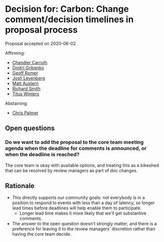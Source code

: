 # Decision for: Carbon: Change comment/decision timelines in proposal process

<!--
Part of the Carbon Language project, under the Apache License v2.0 with LLVM
Exceptions. See /LICENSE for license information.
SPDX-License-Identifier: Apache-2.0 WITH LLVM-exception
-->

Proposal accepted on 2020-06-02

Affirming:

- [Chandler Carruth](https://github.com/chandlerc)
- [Dmitri Gribenko](https://github.com/gribozavr)
- [Geoff Romer](https://github.com/geoffromer)
- [Josh Levenberg](https://github.com/josh11b)
- [Matt Austern](https://github.com/austern)
- [Richard Smith](https://github.com/zygoloid)
- [Titus Winters](https://github.com/tituswinters)

Abstaining:

- [Chris Palmer](https://github.com/noncombatant)

## Open questions

### Do we want to add the proposal to the core team meeting agenda when the deadline for comments is announced, or when the deadline is reached?

The core team is okay with available options, and treating this as a bikeshed
that can be resolved by review managers as part of doc changes.

## Rationale

- This directly supports our community goals: not everybody is in a position to
  respond to events with less than a day of latency, so longer lead times before
  deadlines will help enable them to participate.
  - Longer lead time makes it more likely that we'll get substantive comments.
- The answer to the open question doesn't strongly matter, and there is a
  preference for leaving it to the review managers' discretion rather than
  having the core team decide.
